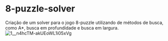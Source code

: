 # 8-puzzle-solver
Criação de um solver para o jogo 8-puzzle utilizando de métodos de busca, como A*, busca em profundidade e busca em largura.
  ![1__n4hcTM-akUEoWL1i05xVg](https://github.com/Andreixzc/8-puzzle-solver/assets/90361670/c47e5808-1361-45ee-b2d2-cc88e570b5d9)
